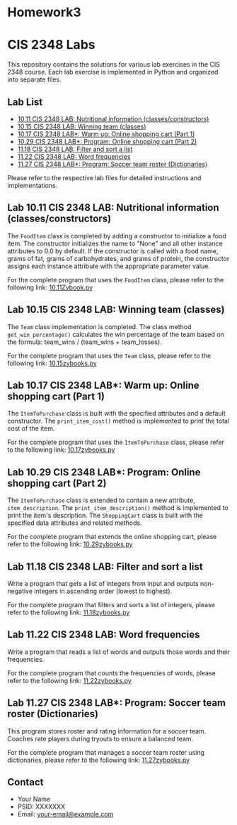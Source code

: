 # Homework3
# CIS 2348 Labs

This repository contains the solutions for various lab exercises in the CIS 2348 course. Each lab exercise is implemented in Python and organized into separate files.

## Lab List

- [10.11 CIS 2348 LAB: Nutritional information (classes/constructors)](#lab-1011-cis-2348-lab-nutritional-information-classesconstructors)
- [10.15 CIS 2348 LAB: Winning team (classes)](#lab-1015-cis-2348-lab-winning-team-classes)
- [10.17 CIS 2348 LAB*: Warm up: Online shopping cart (Part 1)](#lab-1017-cis-2348-lab-warm-up-online-shopping-cart-part-1)
- [10.29 CIS 2348 LAB*: Program: Online shopping cart (Part 2)](#lab-1029-cis-2348-lab-program-online-shopping-cart-part-2)
- [11.18 CIS 2348 LAB: Filter and sort a list](#lab-1118-cis-2348-lab-filter-and-sort-a-list)
- [11.22 CIS 2348 LAB: Word frequencies](#lab-1122-cis-2348-lab-word-frequencies)
- [11.27 CIS 2348 LAB*: Program: Soccer team roster (Dictionaries)](#lab-1127-cis-2348-lab-program-soccer-team-roster-dictionaries)

Please refer to the respective lab files for detailed instructions and implementations.

## Lab 10.11 CIS 2348 LAB: Nutritional information (classes/constructors)

The `FoodItem` class is completed by adding a constructor to initialize a food item. The constructor initializes the name to "None" and all other instance attributes to 0.0 by default. If the constructor is called with a food name, grams of fat, grams of carbohydrates, and grams of protein, the constructor assigns each instance attribute with the appropriate parameter value.

For the complete program that uses the `FoodItem` class, please refer to the following link: [10.11Zybook.py](https://github.com/abhifyy/Homework3/blob/main/10.11Zybook.py)

## Lab 10.15 CIS 2348 LAB: Winning team (classes)

The `Team` class implementation is completed. The class method `get_win_percentage()` calculates the win percentage of the team based on the formula: team_wins / (team_wins + team_losses).

For the complete program that uses the `Team` class, please refer to the following link: [10.15zybooks.py](https://github.com/abhifyy/Homework3/blob/main/10.15zybooks.py)

## Lab 10.17 CIS 2348 LAB*: Warm up: Online shopping cart (Part 1)

The `ItemToPurchase` class is built with the specified attributes and a default constructor. The `print_item_cost()` method is implemented to print the total cost of the item.

For the complete program that uses the `ItemToPurchase` class, please refer to the following link: [10.17zybooks.py](https://github.com/abhifyy/Homework3/blob/main/10.17zybooks.py)

## Lab 10.29 CIS 2348 LAB*: Program: Online shopping cart (Part 2)

The `ItemToPurchase` class is extended to contain a new attribute, `item_description`. The `print_item_description()` method is implemented to print the item's description. The `ShoppingCart` class is built with the specified data attributes and related methods.

For the complete program that extends the online shopping cart, please refer to the following link: [10.29zybooks.py](https://github.com/abhifyy/Homework3/blob/main/10.29zybooks.py)

## Lab 11.18 CIS 2348 LAB: Filter and sort a list

Write a program that gets a list of integers from input and outputs non-negative integers in ascending order (lowest to highest).

For the complete program that filters and sorts a list of integers, please refer to the following link: [11.18zybooks.py](https://github.com/abhifyy/Homework3/blob/main/11.18zybooks.py)

## Lab 11.22 CIS 2348 LAB: Word frequencies

Write a program that reads a list of words and outputs those words and their frequencies.

For the complete program that counts the frequencies of words, please refer to the following link: [11.22zybooks.py](https://github.com/abhifyy/Homework3/blob/main/11.22zybooks.py)

## Lab 11.27 CIS 2348 LAB*: Program: Soccer team roster (Dictionaries)

This program stores roster and rating information for a soccer team. Coaches rate players during tryouts to ensure a balanced team.

For the complete program that manages a soccer team roster using dictionaries, please refer to the following link: [11.27zybooks.py](https://github.com/abhifyy/Homework3/blob/main/11.27zybooks.py)

## Contact

- Your Name
- PSID: XXXXXXX
- Email: your-email@example.com
